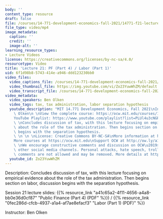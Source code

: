```yaml
---
body: ''
content_type: resource
draft: false
file: /courses/14-771-development-economics-fall-2021/14771-f21-lecture-21-v2_360p_16_9.mp4
file_type: video/mp4
image_metadata:
  caption: ''
  credit: ''
  image-alt: ''
learning_resource_types:
- Lecture Videos
license: https://creativecommons.org/licenses/by-nc-sa/4.0/
resourcetype: Video
title: 'Lecture 21: PF (Part 4) / Labor (Part 1)'
uid: 6f1d98b8-5743-414e-a946-ddd123230bb0
video_files:
  video_captions_file: /courses/14-771-development-economics-fall-2021/1qv2wCQfPA4eXp9d_b_kQWEqlDz4XSCRe_transcript.webvtt
  video_thumbnail_file: https://img.youtube.com/vi/Zo23YuwWhZM/default.jpg
  video_transcript_file: /courses/14-771-development-economics-fall-2021/1qv2wCQfPA4eXp9d_b_kQWEqlDz4XSCRe_transcript.pdf
video_metadata:
  video_speakers: Ben Olken
  video_tags: tax, tax administration, labor separation hypothesis
  youtube_description: "MIT 14.771 Development Economics, Fall 2021\nInstructor: Ben\
    \ Olken\n \nView the complete course: https://ocw.mit.edu/courses/14-771-development-economics-fall-2021\n\
    YouTube Playlist: https://www.youtube.com/playlist?list=PLUl4u3cNGP61kvh3caDts2R6LmkYbmzaG\n\
    \ \nConcludes discussion of tax, with this lecture focusing on empirical evidence\
    \ about the role of the tax administration. Then begins section on labor, discussion\
    \ begins with the separation hypothesis.                                     \
    \ \n \n \nLicense: Creative Commons BY-NC-SA\nMore information at https://ocw.mit.edu/terms\n\
    More courses at https://ocw.mit.edu\nSupport OCW at http://ow.ly/a1If50zVRlQ\n\
    \ \nWe encourage constructive comments and discussion on OCW\u2019s YouTube and\
    \ other social media channels. Personal attacks, hate speech, trolling, and inappropriate\
    \ comments are not allowed and may be removed. More details at https://ocw.mit.edu/comments."
  youtube_id: Zo23YuwWhZM
---
```

Description: Concludes discussion of tax, with this lecture focusing on empirical evidence about the role of the tax administration. Then begins section on labor, discussion begins with the separation hypothesis.

Session 21 lecture slides: {{% resource_link "a41c65a2-4f11-4656-a4a8-bb0e36d0cf87" "Public Finance (Part 4) (PDF" %}}) / {{% resource_link "0fec286d-cfcb-4937-a1a4-af7ae8efacf3" "Labor (Part 1) (PDF)" %}}

Instructor: Ben Olken